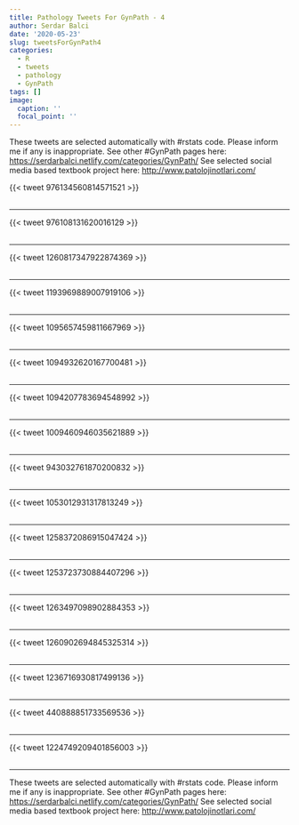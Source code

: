 ```yaml
---
title: Pathology Tweets For GynPath - 4
author: Serdar Balci
date: '2020-05-23'
slug: tweetsForGynPath4
categories:
  - R
  - tweets
  - pathology
  - GynPath
tags: []
image:
  caption: ''
  focal_point: ''
---
```



These tweets are selected automatically with #rstats code. Please inform me if any is inappropriate.
See other #GynPath pages here: https://serdarbalci.netlify.com/categories/GynPath/ 
See selected social media based textbook project here: http://www.patolojinotlari.com/

{{< tweet 976134560814571521 >}}
<br>
<br>
<hr>
{{< tweet 976108131620016129 >}}
<br>
<br>
<hr>
{{< tweet 1260817347922874369 >}}
<br>
<br>
<hr>
{{< tweet 1193969889007919106 >}}
<br>
<br>
<hr>
{{< tweet 1095657459811667969 >}}
<br>
<br>
<hr>
{{< tweet 1094932620167700481 >}}
<br>
<br>
<hr>
{{< tweet 1094207783694548992 >}}
<br>
<br>
<hr>
{{< tweet 1009460946035621889 >}}
<br>
<br>
<hr>
{{< tweet 943032761870200832 >}}
<br>
<br>
<hr>
{{< tweet 1053012931317813249 >}}
<br>
<br>
<hr>
{{< tweet 1258372086915047424 >}}
<br>
<br>
<hr>
{{< tweet 1253723730884407296 >}}
<br>
<br>
<hr>
{{< tweet 1263497098902884353 >}}
<br>
<br>
<hr>
{{< tweet 1260902694845325314 >}}
<br>
<br>
<hr>
{{< tweet 1236716930817499136 >}}
<br>
<br>
<hr>
{{< tweet 440888851733569536 >}}
<br>
<br>
<hr>
{{< tweet 1224749209401856003 >}}
<br>
<br>
<hr>


These tweets are selected automatically with #rstats code. Please inform me if any is inappropriate.
See other #GynPath pages here: https://serdarbalci.netlify.com/categories/GynPath/ 
See selected social media based textbook project here: http://www.patolojinotlari.com/
